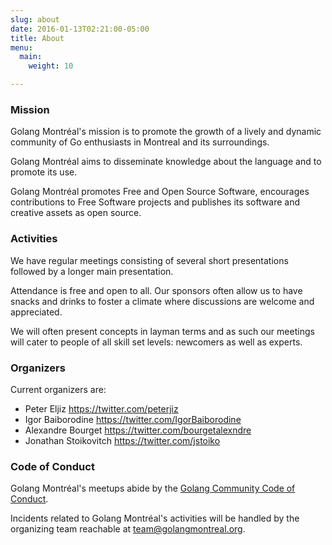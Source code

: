 ```yaml
---
slug: about
date: 2016-01-13T02:21:00-05:00
title: About
menu:
  main:
    weight: 10

---
```


### Mission

Golang Montréal's mission is to promote the growth of a lively and dynamic
community of Go enthusiasts in Montreal and its surroundings.

Golang Montréal aims to disseminate knowledge about the language and to promote
its use.

Golang Montréal promotes Free and Open Source Software, encourages contributions
to Free Software projects and publishes its software and creative assets as open
source.


### Activities

We have regular meetings consisting of several short presentations followed by a
longer main presentation.

Attendance is free and open to all. Our sponsors often allow us to have snacks
and drinks to foster a climate where discussions are welcome and appreciated.

We will often present concepts in layman terms and as such our meetings will
cater to people of all skill set levels: newcomers as well as experts.


### Organizers

Current organizers are:

* Peter Eljiz		    https://twitter.com/peterjiz
* Igor Baiborodine      https://twitter.com/IgorBaiborodine
* Alexandre Bourget     https://twitter.com/bourgetalexndre
* Jonathan Stoikovitch  https://twitter.com/jstoiko


### Code of Conduct

Golang Montréal's meetups abide by the
[Golang Community Code of Conduct](https://golang.org/conduct).

Incidents related to Golang Montréal's activities will be handled by the
organizing team reachable at <a
href="mailto:team@golangmontreal.org">team@golangmontreal.org</a>.
